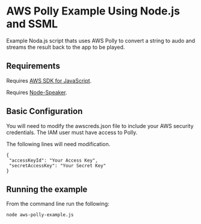 # AWS Polly Example Using Node.js and SSML
Example Noda.js script thats uses AWS Polly to convert a string to audo and streams the result back to the app to be played.

## Requirements
Requires [AWS SDK for JavaScript](http://docs.aws.amazon.com/sdk-for-javascript/v2/developer-guide/welcome.html).

Requires [Node-Speaker](https://github.com/TooTallNate/node-speaker).

## Basic Configuration
You will need to modify the awscreds.json file to include your AWS security credentials.  The IAM user must have access to Polly.

The following lines will need modification.

```
{
 "accessKeyId": "Your Access Key",
 "secretAccessKey": "Your Secret Key"
}
```

## Running the example
From the command line run the following:

```
node aws-polly-example.js   
```